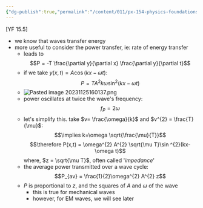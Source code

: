 ```yaml
---
{"dg-publish":true,"permalink":"/content/011/px-154-physics-foundations/px-154-g-mechanical-waves/px-154-g1b-transfer-of-power-by-the-wave/","noteIcon":"1","created":"2025-08-27T13:14:00.036+01:00","updated":"2024-11-26T19:52:22.000+00:00"}
---
```


[YF 15.5]
- we know that waves transfer energy
- more useful to consider the power transfer, ie: rate of energy transfer
	- leads to 
	$$P = -T \frac{\partial y}{\partial x} \frac{\partial y}{\partial t}$$
	- if we take $y(x,t) = A \cos(kx-\omega t)$: 
	$$P = TA^{2}k \omega \sin^{2}(kx-\omega t)$$
	- ![Pasted image 20231125160137.png](/img/user/pics/Pasted%20image%2020231125160137.png)
	- power oscillates at twice the wave's frequency: 
	$$f_{P} = 2\omega$$ 
	- let's simplify this. take $v= \frac{\omega}{k}$ and $v^{2} = \frac{T}{\mu}$: 
	$$\implies k=\omega \sqrt{\frac{\mu}{T}}$$
		$$\therefore P(x,t) = \omega^{2} A^{2} \sqrt{\mu T}\sin ^{2}(kx-\omega t)$$
			where, $z = \sqrt{\mu T}$, often called '*impedance*'
	- the average power transmitted over a wave cycle: 
	$$P_{av} = \frac{1}{2}\omega^{2} A^{2} z$$
	- $P$ is proportional to $z$, and the squares of $A$ and $\omega$ of the wave
		- this is true for mechanical waves
		- however, for EM waves, we will see later